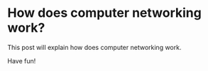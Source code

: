 # How does computer networking work?

This post will explain how does computer networking work.

Have fun!
<!--more-->
